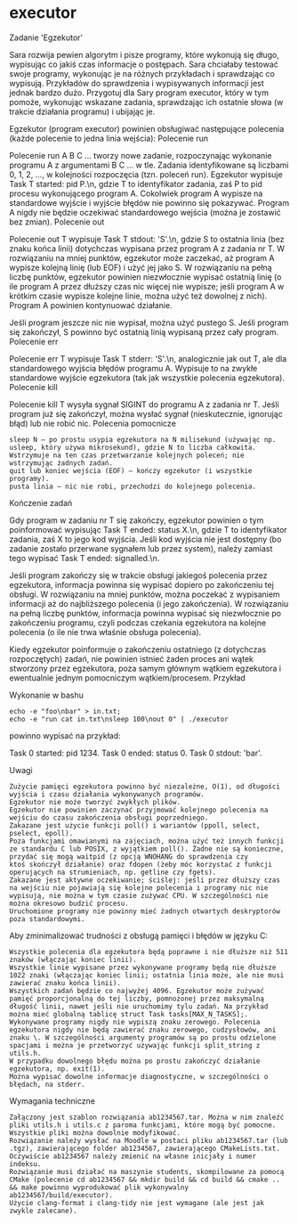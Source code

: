 # executor

Zadanie 'Egzekutor'

Sara rozwija pewien algorytm i pisze programy, które wykonują się długo, wypisując co jakiś czas informacje o postępach. Sara chciałaby testować swoje programy, wykonując je na różnych przykładach i sprawdzając co wypisują. Przykładów do sprawdzenia i wypisywanych informacji jest jednak bardzo dużo. Przygotuj dla Sary program executor, który w tym pomoże, wykonując wskazane zadania, sprawdzając ich ostatnie słowa (w trakcie działania programu) i ubijając je.

Egzekutor (program executor) powinien obsługiwać następujące polecenia (każde polecenie to jedna linia wejścia):
Polecenie run

Polecenie run A B C ... tworzy nowe zadanie, rozpoczynając wykonanie programu A z argumentami B C ... w tle. Zadania identyfikowane są liczbami 0, 1, 2, ..., w kolejności rozpoczęcia (tzn. poleceń run). Egzekutor wypisuje Task T started: pid P.\n, gdzie T to identyfikator zadania, zaś P to pid procesu wykonującego program A. Cokolwiek program A wypisze na standardowe wyjście i wyjście błędów nie powinno się pokazywać. Program A nigdy nie będzie oczekiwać standardowego wejścia (można je zostawić bez zmian).
Polecenie out

Polecenie out T wypisuje Task T stdout: 'S'.\n, gdzie S to ostatnia linia (bez znaku końca linii) dotychczas wypisana przez program A z zadania nr T. W rozwiązaniu na mniej punktów, egzekutor może zaczekać, aż program A wypisze kolejną linię (lub EOF) i użyć jej jako S. W rozwiązaniu na pełną liczbę punktów, egzekutor powinien niezwłocznie wypisać ostatnią linię (o ile program A przez dłuższy czas nic więcej nie wypisze; jeśli program A w krótkim czasie wypisze kolejne linie, można użyć też dowolnej z nich). Program A powinien kontynuować działanie.

Jeśli program jeszcze nic nie wypisał, można użyć pustego S. Jeśli program się zakończył, S powinno być ostatnią linią wypisaną przez cały program.
Polecenie err

Polecenie err T wypisuje Task T stderr: 'S'.\n, analogicznie jak out T, ale dla standardowego wyjścia błędów programu A. Wypisuje to na zwykłe standardowe wyjście egzekutora (tak jak wszystkie polecenia egzekutora).
Polecenie kill

Polecenie kill T wysyła sygnał SIGINT do programu A z zadania nr T. Jeśli program już się zakończył, można wysłać sygnał (nieskutecznie, ignorując błąd) lub nie robić nic.
Polecenia pomocnicze

    sleep N – po prostu usypia egzekutora na N milisekund (używając np. usleep, który używa mikrosekund), gdzie N to liczba całkowita. Wstrzymuje na ten czas przetwarzanie kolejnych poleceń; nie wstrzymując żadnych zadań.
    quit lub koniec wejścia (EOF) – kończy egzekutor (i wszystkie programy).
    pusta linia – nic nie robi, przechodzi do kolejnego polecenia.

Kończenie zadań

Gdy program w zadaniu nr T się zakończy, egzekutor powinien o tym poinformować wypisując Task T ended: status X.\n, gdzie T to identyfikator zadania, zaś X to jego kod wyjścia. Jeśli kod wyjścia nie jest dostępny (bo zadanie zostało przerwane sygnałem lub przez system), należy zamiast tego wypisać Task T ended: signalled.\n.

Jeśli program zakończy się w trakcie obsługi jakiegoś polecenia przez egzekutora, informacja powinna się wypisać dopiero po zakończeniu tej obsługi. W rozwiązaniu na mniej punktów, można poczekać z wypisaniem informacji aż do najbliższego polecenia (i jego zakończenia). W rozwiązaniu na pełną liczbę punktów, informacja powinna wypisać się niezwłocznie po zakończeniu programu, czyli podczas czekania egzekutora na kolejne polecenia (o ile nie trwa właśnie obsługa polecenia).

Kiedy egzekutor poinformuje o zakończeniu ostatniego (z dotychczas rozpoczętych) zadań, nie powinien istnieć żaden proces ani wątek stworzony przez egzekutora, poza samym głównym wątkiem egzekutora i ewentualnie jednym pomocniczym wątkiem/procesem.
Przykład

Wykonanie w bashu

    echo -e "foo\nbar" > in.txt;
    echo -e "run cat in.txt\nsleep 100\nout 0" | ./executor

powinno wypisać na przykład:

Task 0 started: pid 1234.
Task 0 ended: status 0.
Task 0 stdout: 'bar'.

Uwagi

    Zużycie pamięci egzekutora powinno być niezależne, O(1), od długości wyjścia i czasu działania wykonywanych programów.
    Egzekutor nie może tworzyć zwykłych plików.
    Egzekutor nie powinien zaczynać przyjmować kolejnego polecenia na wejściu do czasu zakończenia obsługi poprzedniego.
    Zakazane jest użycie funkcji poll() i wariantów (ppoll, select, pselect, epoll).
    Poza funkcjami omawianymi na zajęciach, można użyć też innych funkcji ze standardu C lub POSIX, z wyjątkiem poll(). Żadne nie są konieczne, przydać się mogą waitpid (z opcją WNOHANG do sprawdzenia czy ktoś skończył działanie) oraz fdopen (żeby móc korzystać z funkcji operujących na strumieniach, np. getline czy fgets).
    Zakazane jest aktywne oczekiwanie; ściślej: jeśli przez dłuższy czas na wejściu nie pojawiają się kolejne polecenia i programy nic nie wypisują, nie można w tym czasie zużywać CPU. W szczególności nie można okresowo budzić procesu.
    Uruchomione programy nie powinny mieć żadnych otwartych deskryptorów poza standardowymi.

Aby zminimalizować trudności z obsługą pamięci i błędów w języku C:

    Wszystkie polecenia dla egzekutora będą poprawne i nie dłuższe niż 511 znaków (włączając koniec linii).
    Wszystkie linie wypisane przez wykonywane programy będą nie dłuższe 1022 znaki (włączając koniec linii; ostatnia linia może, ale nie musi zawierać znaku końca linii).
    Wszystkich zadań będzie co najwyżej 4096. Egzekutor może zużywać pamięć proporcjonalną do tej liczby, pomnożonej przez maksymalną długość linii, nawet jeśli nie uruchomimy tylu zadań. Na przykład można mieć globalną tablicę struct Task tasks[MAX_N_TASKS];.
    Wykonywane programy nigdy nie wypiszą znaku zerowego. Polecenia egzekutora nigdy nie będą zawierać znaku zerowego, cudzysłowów, ani znaku \. W szczególności argumenty programów są po prostu odzielone spacjami i można je przetworzyć używając funkcji split_string z utils.h.
    W przypadku dowolnego błędu można po prostu zakończyć działanie egzekutora, np. exit(1).
    Można wypisać dowolne informacje diagnostyczne, w szczególności o błędach, na stderr.

Wymagania techniczne

    Załączony jest szablon rozwiązania ab1234567.tar. Można w nim znaleźć pliki utils.h i utils.c z paroma funkcjami, które mogą być pomocne. Wszystkie pliki można dowolnie modyfikować.
    Rozwiązanie należy wysłać na Moodle w postaci pliku ab1234567.tar (lub .tgz), zawierającego folder ab1234567, zawierającego CMakeLists.txt. Oczywiście ab1234567 należy zmienić na własne inicjały i numer indeksu.
    Rozwiązanie musi działać na maszynie students, skompilowane za pomocą CMake (polecenie cd ab1234567 && mkdir build && cd build && cmake .. && make powinno wyprodukować plik wykonywalny ab1234567/build/executor).
    Użycie clang-format i clang-tidy nie jest wymagane (ale jest jak zwykle zalecane).

